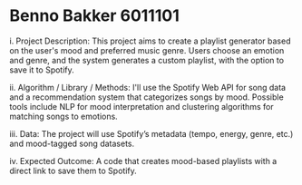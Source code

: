 # Benno Bakker 6011101
i. Project Description:
This project aims to create a playlist generator based on the user's mood and preferred music genre. Users choose an emotion and genre, and the system generates a custom playlist, with the option to save it to Spotify.

ii. Algorithm / Library / Methods:
I'll use the Spotify Web API for song data and a recommendation system that categorizes songs by mood. Possible tools include NLP for mood interpretation and clustering algorithms for matching songs to emotions.

iii. Data:
The project will use Spotify’s metadata (tempo, energy, genre, etc.) and mood-tagged song datasets.

iv. Expected Outcome:
A code that creates mood-based playlists with a direct link to save them to Spotify.

